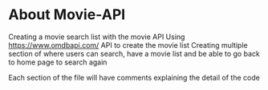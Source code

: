 # About **Movie-API** 
Creating a movie search list with the movie API
Using https://www.omdbapi.com/ API to create the movie list 
Creating multiple section of where users can search, have a movie list and be able to go back to home page to search again

Each section of the file will have comments explaining the detail of the code
